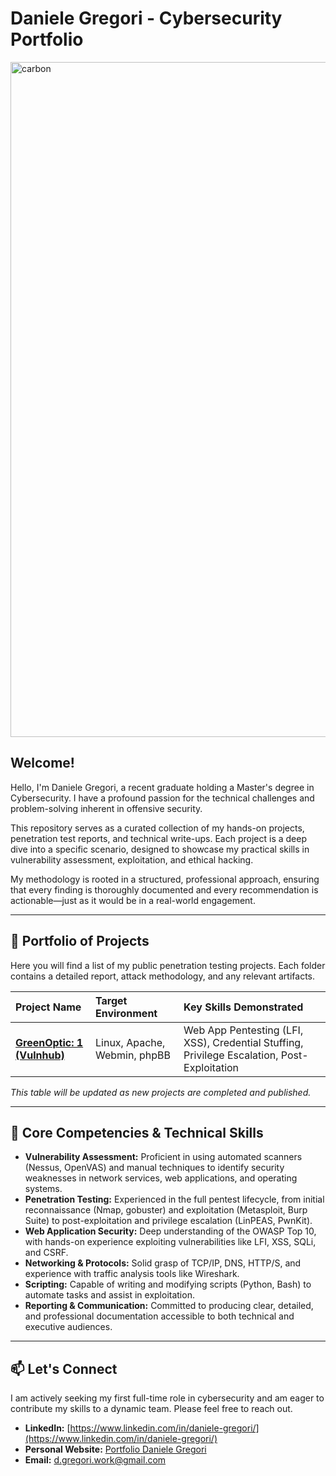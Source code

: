 # Daniele Gregori - Cybersecurity Portfolio

<img width="1920" height="1080" alt="carbon" src="https://github.com/user-attachments/assets/987f054f-b95c-4ee4-836d-f36e94f77499" />

## Welcome!

Hello, I'm Daniele Gregori, a recent graduate holding a Master's degree in Cybersecurity. I have a profound passion for the technical challenges and problem-solving inherent in offensive security.

This repository serves as a curated collection of my hands-on projects, penetration test reports, and technical write-ups. Each project is a deep dive into a specific scenario, designed to showcase my practical skills in vulnerability assessment, exploitation, and ethical hacking.

My methodology is rooted in a structured, professional approach, ensuring that every finding is thoroughly documented and every recommendation is actionable—just as it would be in a real-world engagement.

---

## 🚀 Portfolio of Projects

Here you will find a list of my public penetration testing projects. Each folder contains a detailed report, attack methodology, and any relevant artifacts.

| Project Name | Target Environment | Key Skills Demonstrated |
| :--- | :--- | :--- |
| **[GreenOptic: 1 (Vulnhub)](./GreenOptic-Vulnhub-Pentest/)** | Linux, Apache, Webmin, phpBB | Web App Pentesting (LFI, XSS), Credential Stuffing, Privilege Escalation, Post-Exploitation |

*This table will be updated as new projects are completed and published.*

---

## 🔧 Core Competencies & Technical Skills

*   **Vulnerability Assessment:** Proficient in using automated scanners (Nessus, OpenVAS) and manual techniques to identify security weaknesses in network services, web applications, and operating systems.
*   **Penetration Testing:** Experienced in the full pentest lifecycle, from initial reconnaissance (Nmap, gobuster) and exploitation (Metasploit, Burp Suite) to post-exploitation and privilege escalation (LinPEAS, PwnKit).
*   **Web Application Security:** Deep understanding of the OWASP Top 10, with hands-on experience exploiting vulnerabilities like LFI, XSS, SQLi, and CSRF.
*   **Networking & Protocols:** Solid grasp of TCP/IP, DNS, HTTP/S, and experience with traffic analysis tools like Wireshark.
*   **Scripting:** Capable of writing and modifying scripts (Python, Bash) to automate tasks and assist in exploitation.
*   **Reporting & Communication:** Committed to producing clear, detailed, and professional documentation accessible to both technical and executive audiences.

---

## 📫 Let's Connect

I am actively seeking my first full-time role in cybersecurity and am eager to contribute my skills to a dynamic team. Please feel free to reach out.

*   **LinkedIn:** [https://www.linkedin.com/in/daniele-gregori/](https://www.linkedin.com/in/daniele-gregori/)
*   **Personal Website:** [Portfolio Daniele Gregori](https://daniele-gregori.vercel.app/)
*   **Email:** d.gregori.work@gmail.com

